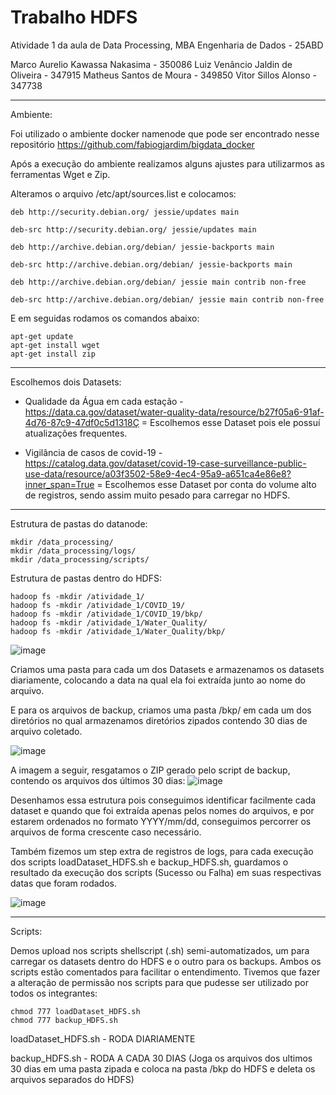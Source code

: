 # Trabalho HDFS
Atividade 1 da aula de Data Processing, MBA Engenharia de Dados - 25ABD

Marco Aurelio Kawassa Nakasima - 350086
Luiz Venâncio Jaldin de Oliveira - 347915
Matheus Santos de Moura - 349850
Vitor Sillos Alonso - 347738

-------------------------------------------

Ambiente:

Foi utilizado o ambiente docker namenode que pode ser encontrado nesse repositório https://github.com/fabiogjardim/bigdata_docker 

Após a execução do ambiente realizamos alguns ajustes para utilizarmos as ferramentas Wget e Zip.

Alteramos o arquivo /etc/apt/sources.list e colocamos:
```
deb http://security.debian.org/ jessie/updates main

deb-src http://security.debian.org/ jessie/updates main

deb http://archive.debian.org/debian/ jessie-backports main

deb-src http://archive.debian.org/debian/ jessie-backports main

deb http://archive.debian.org/debian/ jessie main contrib non-free

deb-src http://archive.debian.org/debian/ jessie main contrib non-free
```
E em seguidas rodamos os comandos abaixo:
```
apt-get update
apt-get install wget
apt-get install zip
```
-------------------------------------------
Escolhemos dois Datasets:
- Qualidade da Água em cada estação - https://data.ca.gov/dataset/water-quality-data/resource/b27f05a6-91af-4d76-87c9-47df0c5d1318Ç = Escolhemos esse Dataset pois ele possuí atualizações frequentes.


- Vigilância de casos de covid-19 - https://catalog.data.gov/dataset/covid-19-case-surveillance-public-use-data/resource/a03f3502-58e9-4ec4-95a9-a651ca4e86e8?inner_span=True = Escolhemos esse Dataset por conta do volume alto de registros, sendo assim muito pesado para carregar no HDFS.
-------------------------------------------
Estrutura de pastas do datanode:
```
mkdir /data_processing/
mkdir /data_processing/logs/
mkdir /data_processing/scripts/
```
Estrutura de pastas dentro do HDFS:
```
hadoop fs -mkdir /atividade_1/
hadoop fs -mkdir /atividade_1/COVID_19/
hadoop fs -mkdir /atividade_1/COVID_19/bkp/
hadoop fs -mkdir /atividade_1/Water_Quality/
hadoop fs -mkdir /atividade_1/Water_Quality/bkp/
```
![image](https://user-images.githubusercontent.com/13857701/235383811-e817ee56-da65-4fa1-be72-81c76478e8d9.png)

Criamos uma pasta para cada um dos Datasets e armazenamos os datasets diariamente, colocando a data na qual ela foi extraída junto ao nome do arquivo.

E para os arquivos de backup, criamos uma pasta /bkp/ em cada um dos diretórios no qual armazenamos diretórios zipados contendo 30 dias de arquivo coletado.

![image](https://user-images.githubusercontent.com/13857701/235384543-b4487673-4ff8-4e11-8b60-bbc6d3997cb0.png)

A imagem a seguir, resgatamos o ZIP gerado pelo script de backup, contendo os arquivos dos últimos 30 dias:
![image](https://user-images.githubusercontent.com/13857701/235388538-52354451-d41a-4a2f-93e5-14820c15a629.png)


Desenhamos essa estrutura pois conseguimos identificar facilmente cada dataset e quando que foi extraída apenas pelos nomes do arquivos, e por estarem ordenados no formato YYYY/mm/dd, conseguimos percorrer os arquivos de forma crescente caso necessário.

Também fizemos um step extra de registros de logs, para cada execução dos scripts loadDataset_HDFS.sh e backup_HDFS.sh, guardamos o resultado da execução dos scripts (Sucesso ou Falha) em suas respectivas datas que foram rodados.

![image](https://user-images.githubusercontent.com/13857701/235386533-665deca7-83af-472a-a782-8ba791d36e0c.png)

-------------------------------------------
Scripts:

Demos upload nos scripts shellscript (.sh) semi-automatizados, um para carregar os datasets dentro do HDFS e o outro para os backups. Ambos os scripts estão comentados para facilitar o entendimento. Tivemos que fazer a alteração de permissão nos scripts para que pudesse ser utilizado por todos os integrantes:

```
chmod 777 loadDataset_HDFS.sh
chmod 777 backup_HDFS.sh
```

loadDataset_HDFS.sh - RODA DIARIAMENTE

backup_HDFS.sh - RODA A CADA 30 DIAS (Joga os arquivos dos ultimos 30 dias em uma pasta zipada e coloca na pasta /bkp do HDFS e deleta os arquivos separados do HDFS)

